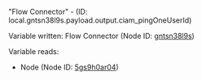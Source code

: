 "Flow Connector" - (ID: local.gntsn38l9s.payload.output.ciam_pingOneUserId)

Variable written:
Flow Connector (Node ID: [gntsn38l9s](../nodes/gntsn38l9s.md))

Variable reads:
* Node (Node ID: [5gs9h0ar04](../nodes/5gs9h0ar04.md))

